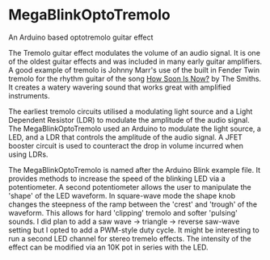 # MegaBlinkOptoTremolo
An Arduino based optotremolo guitar effect

The Tremolo guitar effect modulates the volume of an audio signal. It is one of the oldest guitar effects and was included in many early guitar amplifiers. A good example of tremolo is Johnny Marr's use of the built in Fender Twin tremolo for the rhythm guitar of the song [How Soon Is Now?](https://www.youtube.com/watch?v=hnpILIIo9ek) by The Smiths. It creates a watery wavering sound that works great with amplified instruments.


The earliest tremolo circuits utilised a modulating light source and a Light Dependent Resistor (LDR) to modulate the amplitude of the audio signal. The MegaBlinkOptoTremolo used an Arduino to modulate the light source, a LED, and a LDR that controls the amplitude of the audio signal. A JFET booster circuit is used to counteract the drop in volume incurred when using LDRs.


The MegaBlinkOptoTremolo is named after the Arduino Blink example file. It provides methods to increase the speed of the blinking LED via a potentiometer. A second potentiometer allows the user to manipulate the 'shape' of the LED waveform. In square-wave mode the shape knob changes the steepness of the ramp between the 'crest' and 'trough' of the waveform. This allows for hard 'clipping' tremolo and softer 'pulsing' sounds. I did plan to add a saw wave -> triangle -> reverse saw-wave setting but I opted to add a PWM-style duty cycle. It might be interesting to run a second LED channel for stereo tremelo effects. The intensity of the effect can be modified via an 10K pot in series with the LED.
